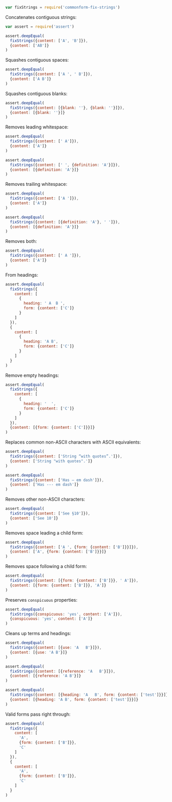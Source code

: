 ```javascript
var fixStrings = require('commonform-fix-strings')
```

Concatenates contiguous strings:

```javascript
var assert = require('assert')

assert.deepEqual(
  fixStrings({content: ['A', 'B']}),
  {content: ['AB']}
)
```

Squashes contiguous spaces:

```javascript
assert.deepEqual(
  fixStrings({content: ['A ', ' B']}),
  {content: ['A B']}
)
```

Squashes contiguous blanks:

```javascript
assert.deepEqual(
  fixStrings({content: [{blank: ''}, {blank: ''}]}),
  {content: [{blank: ''}]}
)
```

Removes leading whitespace:

```javascript
assert.deepEqual(
  fixStrings({content: [' A']}),
  {content: ['A']}
)

assert.deepEqual(
  fixStrings({content: [' ', {definition: 'A'}]}),
  {content: [{definition: 'A'}]}
)
```

Removes trailing whitespace:

```javascript
assert.deepEqual(
  fixStrings({content: ['A ']}),
  {content: ['A']}
)

assert.deepEqual(
  fixStrings({content: [{definition: 'A'}, ' ']}),
  {content: [{definition: 'A'}]}
)
```

Removes both:

```javascript
assert.deepEqual(
  fixStrings({content: [' A ']}),
  {content: ['A']}
)
```

From headings:

```javascript
assert.deepEqual(
  fixStrings({
    content: [
      {
        heading: ' A  B ',
        form: {content: ['C']}
      }
    ]
  }),
  {
    content: [
      {
        heading: 'A B',
        form: {content: ['C']}
      }
    ]
  }
)
```

Remove empty headings:

```javascript
assert.deepEqual(
  fixStrings({
    content: [
      {
        heading: '  ',
        form: {content: ['C']}
      }
    ]
  }),
  {content: [{form: {content: ['C']}}]}
)
```

Replaces common non-ASCII characters with ASCII equivalents:

```javascript
assert.deepEqual(
  fixStrings({content: ['String “with quotes”.']}),
  {content: ['String "with quotes".']}
)

assert.deepEqual(
  fixStrings({content: ['Has — em dash']}),
  {content: ['Has --- em dash']}
)
```

Removes other non-ASCII characters:

```javascript
assert.deepEqual(
  fixStrings({content: ['See §10']}),
  {content: ['See 10']}
)
```

Removes space leading a child form:

```javascript
assert.deepEqual(
  fixStrings({content: ['A ', {form: {content: ['B']}}]}),
  {content: ['A', {form: {content: ['B']}}]}
)
```

Removes space following a child form:

```javascript
assert.deepEqual(
  fixStrings({content: [{form: {content: ['B']}}, ' A']}),
  {content: [{form: {content: ['B']}}, 'A']}
)
```

Preserves `conspicuous` properties:

```javascript
assert.deepEqual(
  fixStrings({conspicuous: 'yes', content: ['A']}),
  {conspicuous: 'yes', content: ['A']}
)
```

Cleans up terms and headings:

```javascript
assert.deepEqual(
  fixStrings({content: [{use: 'A   B'}]}),
  {content: [{use: 'A B'}]}
)

assert.deepEqual(
  fixStrings({content: [{reference: 'A   B'}]}),
  {content: [{reference: 'A B'}]}
)

assert.deepEqual(
  fixStrings({content: [{heading: 'A   B', form: {content: ['test']}}]}),
  {content: [{heading: 'A B', form: {content: ['test']}}]}
)
```

Valid forms pass right through:

```javascript
assert.deepEqual(
  fixStrings({
    content: [
      'A',
      {form: {content: ['B']}},
      'C'
    ]
  }),
  {
    content: [
      'A',
      {form: {content: ['B']}},
      'C'
    ]
  }
)
```
